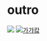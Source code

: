 # outro
![](https://encrypted-tbn0.gstatic.com/images?q=tbn:ANd9GcQilDjpv_p6msTBa6LBV-uDL9PHFDP-h7sJ2XTQ2U-IKmgtb-JD)
[](https://i.ytimg.com/vi/kNXUBTNAD4w/hqdefault.jpg?sqp=-oaymwEXCNACELwBSFryq4qpAwkIARUAAIhCGAE=&rs=AOn4CLC-pn5z3YAdmx0bHZEMxHFSOezpTA)
[![가갸캌](https://encrypted-tbn0.gstatic.com/images?q=tbn:ANd9GcQilDjpv_p6msTBa6LBV-uDL9PHFDP-h7sJ2XTQ2U-IKmgtb-JD)](https://youtu.be/kNXUBTNAD4w)
